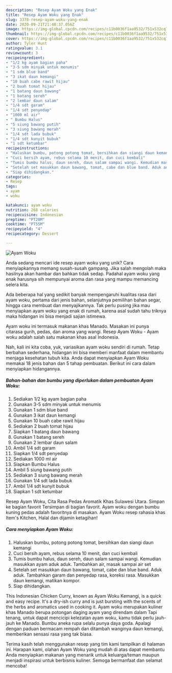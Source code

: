 ```yaml
---
description: "Resep Ayam Woku yang Enak"
title: "Resep Ayam Woku yang Enak"
slug: 3378-resep-ayam-woku-yang-enak
date: 2020-09-21T21:40:37.056Z
image: https://img-global.cpcdn.com/recipes/c11b0036f1aa9532/751x532cq70/ayam-woku-foto-resep-utama.jpg
thumbnail: https://img-global.cpcdn.com/recipes/c11b0036f1aa9532/751x532cq70/ayam-woku-foto-resep-utama.jpg
cover: https://img-global.cpcdn.com/recipes/c11b0036f1aa9532/751x532cq70/ayam-woku-foto-resep-utama.jpg
author: Tyler Hunt
ratingvalue: 3.1
reviewcount: 3
recipeingredient:
- "1/2 kg ayam bagian paha"
- "3-5 sdm minyak untuk menumis"
- "1 sdm blue band"
- "3 ikat daun kemangi"
- "10 buah cabe rawit hijau"
- "2 buah tomat hijau"
- "1 batang daun bawang"
- "1 batang sereh"
- "2 lembar daun salam"
- "1/4 sdt garam"
- "1/4 sdt penyedap"
- "1000 ml air"
- " Bumbu Halus"
- "5 siung bawang putih"
- "3 siung bawang merah"
- "1/4 sdt lada bubuk"
- "1/4 sdt kunyit bubuk"
- "1 sdt ketumbar"
recipeinstructions:
- "Haluskan bumbu, potong potong tomat, bersihkan dan siangi daun kemangi"
- "Cuci bersih ayam, rebus selama 10 menit, dan cuci kembali"
- "Tumis bumbu halus, daun sereh, daun salam sampai wangi. Kemudian masukkan ayam aduk aduk. Tambahkan air, masak sampai air set"
- "Setelah set masukkan daun bawang, tomat, cabe dan blue band. Aduk aduk. Tambahkan garam dan penyedap rasa, koreksi rasa. Masukkan daun kemangi, matikan kompor."
- "Siap dihidangkan."
categories:
- Resep
tags:
- ayam
- woku

katakunci: ayam woku 
nutrition: 268 calories
recipecuisine: Indonesian
preptime: "PT20M"
cooktime: "PT55M"
recipeyield: "4"
recipecategory: Dessert

---
```



![Ayam Woku](https://img-global.cpcdn.com/recipes/c11b0036f1aa9532/751x532cq70/ayam-woku-foto-resep-utama.jpg)

Anda sedang mencari ide resep ayam woku yang unik? Cara menyiapkannya memang susah-susah gampang. Jika salah mengolah maka hasilnya akan hambar dan bahkan tidak sedap. Padahal ayam woku yang enak harusnya sih mempunyai aroma dan rasa yang mampu memancing selera kita.

Ada beberapa hal yang sedikit banyak mempengaruhi kualitas rasa dari ayam woku, pertama dari jenis bahan, selanjutnya pemilihan bahan segar, hingga cara membuat dan menyajikannya. Tak perlu pusing jika mau menyiapkan ayam woku yang enak di rumah, karena asal sudah tahu triknya maka hidangan ini bisa menjadi sajian istimewa.

Ayam woku ini termasuk makanan khas Manado. Masakan ini punya citarasa gurih, pedas, dan aroma yang wangi. Resep Ayam Woku - Ayam woku adalah salah satu makanan khas asal Indonesia.


Nah, kali ini kita coba, yuk, variasikan ayam woku sendiri di rumah. Tetap berbahan sederhana, hidangan ini bisa memberi manfaat dalam membantu menjaga kesehatan tubuh kita. Anda dapat menyiapkan Ayam Woku memakai 18 jenis bahan dan 5 tahap pembuatan. Berikut ini cara dalam menyiapkan hidangannya.

<!--inarticleads1-->

##### Bahan-bahan dan bumbu yang diperlukan dalam pembuatan Ayam Woku:

1. Sediakan 1/2 kg ayam bagian paha
1. Gunakan 3-5 sdm minyak untuk menumis
1. Gunakan 1 sdm blue band
1. Gunakan 3 ikat daun kemangi
1. Gunakan 10 buah cabe rawit hijau
1. Sediakan 2 buah tomat hijau
1. Siapkan 1 batang daun bawang
1. Gunakan 1 batang sereh
1. Gunakan 2 lembar daun salam
1. Ambil 1/4 sdt garam
1. Siapkan 1/4 sdt penyedap
1. Sediakan 1000 ml air
1. Siapkan  Bumbu Halus
1. Ambil 5 siung bawang putih
1. Sediakan 3 siung bawang merah
1. Gunakan 1/4 sdt lada bubuk
1. Ambil 1/4 sdt kunyit bubuk
1. Siapkan 1 sdt ketumbar


Resep Ayam Woku, Cita Rasa Pedas Aromatik Khas Sulawesi Utara. Simpan ke bagian favorit Tersimpan di bagian favorit. Ayam woku dengan bumbu kuning pedas adalah favoritnya di masakan. Ayam Woku resep rahasia khas Item&#39;s Kitchen, Halal dan dijamin ketagihan! 

<!--inarticleads2-->

##### Cara menyiapkan Ayam Woku:

1. Haluskan bumbu, potong potong tomat, bersihkan dan siangi daun kemangi
1. Cuci bersih ayam, rebus selama 10 menit, dan cuci kembali
1. Tumis bumbu halus, daun sereh, daun salam sampai wangi. Kemudian masukkan ayam aduk aduk. Tambahkan air, masak sampai air set
1. Setelah set masukkan daun bawang, tomat, cabe dan blue band. Aduk aduk. Tambahkan garam dan penyedap rasa, koreksi rasa. Masukkan daun kemangi, matikan kompor.
1. Siap dihidangkan.


This Indonesian Chicken Curry, known as Ayam Woku Kemangi, is a quick and easy recipe. It&#39;s a dry-ish curry and is just bursting with the scents of the herbs and aromatics used in cooking it. Ayam woku merupakan kuliner khas Manado berupa potongan daging ayam yang direndam dalam Tapi tenang, untuk dapat mencicipi kelezatan ayam woku, kamu tidak perlu jauh-jauh ke Manado. Bumbu aneka rupa selalu punya daya goda. Apalagi dengan paduan bermacam rempah dan ditambah wanginya daun kemangi, memberikan sensasi rasa yang tak biasa. 

Terima kasih telah menggunakan resep yang tim kami tampilkan di halaman ini. Harapan kami, olahan Ayam Woku yang mudah di atas dapat membantu Anda menyiapkan makanan yang menarik untuk keluarga/teman maupun menjadi inspirasi untuk berbisnis kuliner. Semoga bermanfaat dan selamat mencoba!
